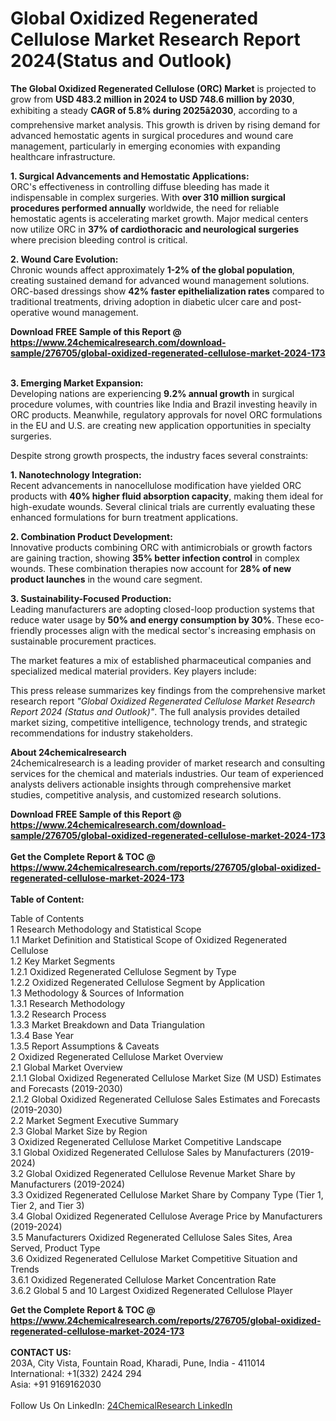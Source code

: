 <h1>Global Oxidized Regenerated Cellulose Market Research Report 2024(Status and Outlook)</h1><p><strong>The Global Oxidized Regenerated Cellulose (ORC) Market</strong> is projected to grow from <strong>USD 483.2 million in 2024 to USD 748.6 million by 2030</strong>, exhibiting a steady <strong>CAGR of 5.8% during 2025â2030</strong>, according to a comprehensive market analysis. This growth is driven by rising demand for advanced hemostatic agents in surgical procedures and wound care management, particularly in emerging economies with expanding healthcare infrastructure.</p><p><strong>1. Surgical Advancements and Hemostatic Applications:</strong><br>
ORC's effectiveness in controlling diffuse bleeding has made it indispensable in complex surgeries. With <strong>over 310 million surgical procedures performed annually</strong> worldwide, the need for reliable hemostatic agents is accelerating market growth. Major medical centers now utilize ORC in <strong>37% of cardiothoracic and neurological surgeries</strong> where precision bleeding control is critical.</p><p><strong>2. Wound Care Evolution:</strong><br>
Chronic wounds affect approximately <strong>1-2% of the global population</strong>, creating sustained demand for advanced wound management solutions. ORC-based dressings show <strong>42% faster epithelialization rates</strong> compared to traditional treatments, driving adoption in diabetic ulcer care and post-operative wound management.</p><div><b>Download FREE Sample of this Report @ 
            <a href="https://www.24chemicalresearch.com/download-sample/276705/global-oxidized-regenerated-cellulose-market-2024-173">
            https://www.24chemicalresearch.com/download-sample/276705/global-oxidized-regenerated-cellulose-market-2024-173</a></b></div><br><p><strong>3. Emerging Market Expansion:</strong><br>
Developing nations are experiencing <strong>9.2% annual growth</strong> in surgical procedure volumes, with countries like India and Brazil investing heavily in ORC products. Meanwhile, regulatory approvals for novel ORC formulations in the EU and U.S. are creating new application opportunities in specialty surgeries.</p><p>Despite strong growth prospects, the industry faces several constraints:</p><p><strong>1. Nanotechnology Integration:</strong><br>
Recent advancements in nanocellulose modification have yielded ORC products with <strong>40% higher fluid absorption capacity</strong>, making them ideal for high-exudate wounds. Several clinical trials are currently evaluating these enhanced formulations for burn treatment applications.</p><p><strong>2. Combination Product Development:</strong><br>
Innovative products combining ORC with antimicrobials or growth factors are gaining traction, showing <strong>35% better infection control</strong> in complex wounds. These combination therapies now account for <strong>28% of new product launches</strong> in the wound care segment.</p><p><strong>3. Sustainability-Focused Production:</strong><br>
Leading manufacturers are adopting closed-loop production systems that reduce water usage by <strong>50% and energy consumption by 30%</strong>. These eco-friendly processes align with the medical sector's increasing emphasis on sustainable procurement practices.</p><p>The market features a mix of established pharmaceutical companies and specialized medical material providers. Key players include:</p><p>This press release summarizes key findings from the comprehensive market research report <em>"Global Oxidized Regenerated Cellulose Market Research Report 2024 (Status and Outlook)"</em>. The full analysis provides detailed market sizing, competitive intelligence, technology trends, and strategic recommendations for industry stakeholders.</p><p><strong>About 24chemicalresearch</strong><br>
24chemicalresearch is a leading provider of market research and consulting services for the chemical and materials industries. Our team of experienced analysts delivers actionable insights through comprehensive market studies, competitive analysis, and customized research solutions.</p><div><b>Download FREE Sample of this Report @ 
            <a href="https://www.24chemicalresearch.com/download-sample/276705/global-oxidized-regenerated-cellulose-market-2024-173">
            https://www.24chemicalresearch.com/download-sample/276705/global-oxidized-regenerated-cellulose-market-2024-173</a></b></div><br><div><b>Get the Complete Report & TOC @ 
            <a href="https://www.24chemicalresearch.com/reports/276705/global-oxidized-regenerated-cellulose-market-2024-173">
            https://www.24chemicalresearch.com/reports/276705/global-oxidized-regenerated-cellulose-market-2024-173</a></b></div><br>
            <b>Table of Content:</b><p>Table of Contents<br />
1 Research Methodology and Statistical Scope<br />
1.1 Market Definition and Statistical Scope of Oxidized Regenerated Cellulose<br />
1.2 Key Market Segments<br />
1.2.1 Oxidized Regenerated Cellulose Segment by Type<br />
1.2.2 Oxidized Regenerated Cellulose Segment by Application<br />
1.3 Methodology & Sources of Information<br />
1.3.1 Research Methodology<br />
1.3.2 Research Process<br />
1.3.3 Market Breakdown and Data Triangulation<br />
1.3.4 Base Year<br />
1.3.5 Report Assumptions & Caveats<br />
2 Oxidized Regenerated Cellulose Market Overview<br />
2.1 Global Market Overview<br />
2.1.1 Global Oxidized Regenerated Cellulose Market Size (M USD) Estimates and Forecasts (2019-2030)<br />
2.1.2 Global Oxidized Regenerated Cellulose Sales Estimates and Forecasts (2019-2030)<br />
2.2 Market Segment Executive Summary<br />
2.3 Global Market Size by Region<br />
3 Oxidized Regenerated Cellulose Market Competitive Landscape<br />
3.1 Global Oxidized Regenerated Cellulose Sales by Manufacturers (2019-2024)<br />
3.2 Global Oxidized Regenerated Cellulose Revenue Market Share by Manufacturers (2019-2024)<br />
3.3 Oxidized Regenerated Cellulose Market Share by Company Type (Tier 1, Tier 2, and Tier 3)<br />
3.4 Global Oxidized Regenerated Cellulose Average Price by Manufacturers (2019-2024)<br />
3.5 Manufacturers Oxidized Regenerated Cellulose Sales Sites, Area Served, Product Type<br />
3.6 Oxidized Regenerated Cellulose Market Competitive Situation and Trends<br />
3.6.1 Oxidized Regenerated Cellulose Market Concentration Rate<br />
3.6.2 Global 5 and 10 Largest Oxidized Regenerated Cellulose Player</p><div><b>Get the Complete Report & TOC @ 
            <a href="https://www.24chemicalresearch.com/reports/276705/global-oxidized-regenerated-cellulose-market-2024-173">
            https://www.24chemicalresearch.com/reports/276705/global-oxidized-regenerated-cellulose-market-2024-173</a></b></div><br><b>CONTACT US:</b><br>
            203A, City Vista, Fountain Road, Kharadi, Pune, India - 411014<br>
            International: +1(332) 2424 294<br>
            Asia: +91 9169162030 <br><br>
            Follow Us On LinkedIn: <a href="https://www.linkedin.com/company/24chemicalresearch/">24ChemicalResearch LinkedIn</a>